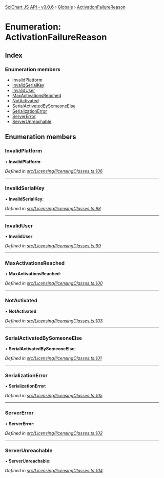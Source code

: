 [SciChart JS API - v0.0.6](../README.md) › [Globals](../globals.md) › [ActivationFailureReason](activationfailurereason.md)

# Enumeration: ActivationFailureReason

## Index

### Enumeration members

* [InvalidPlatform](activationfailurereason.md#invalidplatform)
* [InvalidSerialKey](activationfailurereason.md#invalidserialkey)
* [InvalidUser](activationfailurereason.md#invaliduser)
* [MaxActivationsReached](activationfailurereason.md#maxactivationsreached)
* [NotActivated](activationfailurereason.md#notactivated)
* [SerialActivatedBySomeoneElse](activationfailurereason.md#serialactivatedbysomeoneelse)
* [SerializationError](activationfailurereason.md#serializationerror)
* [ServerError](activationfailurereason.md#servererror)
* [ServerUnreachable](activationfailurereason.md#serverunreachable)

## Enumeration members

###  InvalidPlatform

• **InvalidPlatform**:

*Defined in [src/Licensing/licensingClasses.ts:106](https://github.com/ABTSoftware/SciChart.Dev/blob/34ff3115c2/Web/src/SciChart/src/Licensing/licensingClasses.ts#L106)*

___

###  InvalidSerialKey

• **InvalidSerialKey**:

*Defined in [src/Licensing/licensingClasses.ts:98](https://github.com/ABTSoftware/SciChart.Dev/blob/34ff3115c2/Web/src/SciChart/src/Licensing/licensingClasses.ts#L98)*

___

###  InvalidUser

• **InvalidUser**:

*Defined in [src/Licensing/licensingClasses.ts:99](https://github.com/ABTSoftware/SciChart.Dev/blob/34ff3115c2/Web/src/SciChart/src/Licensing/licensingClasses.ts#L99)*

___

###  MaxActivationsReached

• **MaxActivationsReached**:

*Defined in [src/Licensing/licensingClasses.ts:100](https://github.com/ABTSoftware/SciChart.Dev/blob/34ff3115c2/Web/src/SciChart/src/Licensing/licensingClasses.ts#L100)*

___

###  NotActivated

• **NotActivated**:

*Defined in [src/Licensing/licensingClasses.ts:103](https://github.com/ABTSoftware/SciChart.Dev/blob/34ff3115c2/Web/src/SciChart/src/Licensing/licensingClasses.ts#L103)*

___

###  SerialActivatedBySomeoneElse

• **SerialActivatedBySomeoneElse**:

*Defined in [src/Licensing/licensingClasses.ts:101](https://github.com/ABTSoftware/SciChart.Dev/blob/34ff3115c2/Web/src/SciChart/src/Licensing/licensingClasses.ts#L101)*

___

###  SerializationError

• **SerializationError**:

*Defined in [src/Licensing/licensingClasses.ts:105](https://github.com/ABTSoftware/SciChart.Dev/blob/34ff3115c2/Web/src/SciChart/src/Licensing/licensingClasses.ts#L105)*

___

###  ServerError

• **ServerError**:

*Defined in [src/Licensing/licensingClasses.ts:102](https://github.com/ABTSoftware/SciChart.Dev/blob/34ff3115c2/Web/src/SciChart/src/Licensing/licensingClasses.ts#L102)*

___

###  ServerUnreachable

• **ServerUnreachable**:

*Defined in [src/Licensing/licensingClasses.ts:104](https://github.com/ABTSoftware/SciChart.Dev/blob/34ff3115c2/Web/src/SciChart/src/Licensing/licensingClasses.ts#L104)*
